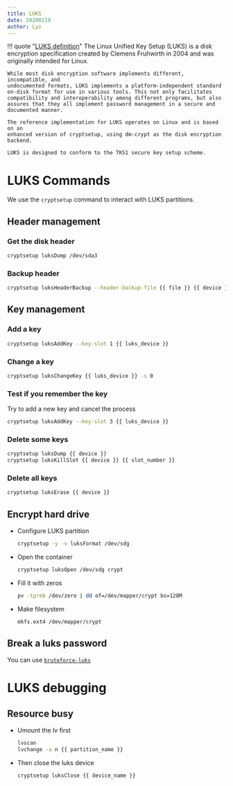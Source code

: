```yaml
---
title: LUKS
date: 20200219
author: Lyz
---
```


!!! quote "[LUKS definition](https://en.wikipedia.org/wiki/Linux_Unified_Key_Setup)"
    The Linux Unified Key Setup (LUKS) is a disk encryption specification
    created by Clemens Fruhwirth in 2004 and was originally intended for Linux.

    While most disk encryption software implements different, incompatible, and
    undocumented formats, LUKS implements a platform-independent standard
    on-disk format for use in various tools. This not only facilitates
    compatibility and interoperability among different programs, but also
    assures that they all implement password management in a secure and
    documented manner.

    The reference implementation for LUKS operates on Linux and is based on an
    enhanced version of cryptsetup, using dm-crypt as the disk encryption
    backend.

    LUKS is designed to conform to the TKS1 secure key setup scheme.

# LUKS Commands

We use the `cryptsetup` command to interact with LUKS partitions.

## Header management

### Get the disk header

```bash
cryptsetup luksDump /dev/sda3
```

### Backup header

```bash
cryptsetup luksHeaderBackup --header-backup-file {{ file }} {{ device }}
```

## Key management

### Add a key

```bash
cryptsetup luksAddKey --key-slot 1 {{ luks_device }}
```

### Change a key

```bash
cryptsetup luksChangeKey {{ luks_device }} -s 0
```

### Test if you remember the key

Try to add a new key and cancel the process

```bash
cryptsetup luksAddKey --key-slot 3 {{ luks_device }}
```

### Delete some keys

```bash
cryptsetup luksDump {{ device }}
cryptsetup luksKillSlot {{ device }} {{ slot_number }}
```

### Delete all keys

```bash
cryptsetup luksErase {{ device }}
```

## Encrypt hard drive

* Configure LUKS partition

  ```bash
  cryptsetup -y -v luksFormat /dev/sdg
  ```

* Open the container

  ```bash
  cryptsetup luksOpen /dev/sdg crypt
  ```

* Fill it with zeros

  ```bash
  pv -tpreb /dev/zero | dd of=/dev/mapper/crypt bs=128M
  ```

* Make filesystem
  ```bash
  mkfs.ext4 /dev/mapper/crypt
  ```

## Break a luks password

You can use [`bruteforce-luks`](https://github.com/glv2/bruteforce-luks)

# LUKS debugging

## Resource busy

* Umount the lv first

  ```bash
  lvscan
  lvchange -a n {{ partition_name }}
  ```

* Then close the luks device

  ```bash
  cryptsetup luksClose {{ device_name }}
  ```

